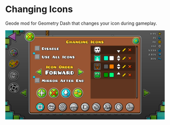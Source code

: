 # Changing Icons

Geode mod for Geometry Dash that changes your icon during gameplay.

![Example Mod](screenshot.png)
